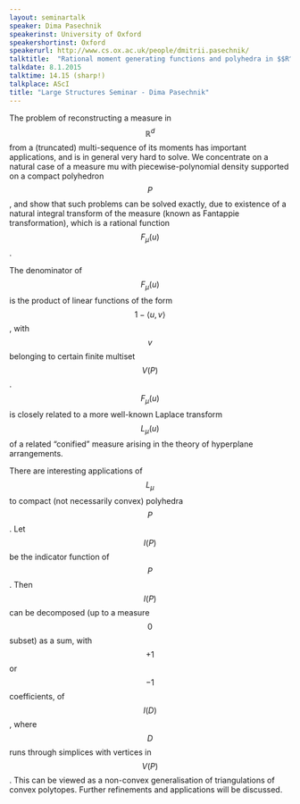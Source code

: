 ```yaml
---
layout: seminartalk
speaker: Dima Pasechnik
speakerinst: University of Oxford
speakershortinst: Oxford
speakerurl: http://www.cs.ox.ac.uk/people/dmitrii.pasechnik/
talktitle:  "Rational moment generating functions and polyhedra in $$R^d$$"
talkdate: 8.1.2015
talktime: 14.15 (sharp!)
talkplace: AScI
title: "Large Structures Seminar - Dima Pasechnik"
---
```


The problem of reconstructing a measure in $$\mathbb{R}^d$$ from a (truncated)
multi-sequence of its moments has important applications, and is in
general very hard to solve. We concentrate on a natural case of a
measure mu with piecewise-polynomial density supported on a compact
polyhedron $$P$$, and show that such problems can be solved exactly, due
to existence of a natural integral transform of the measure (known as
Fantappie transformation), which is a rational function $$F_\mu(u)$$.

The denominator of $$F_\mu(u)$$ is the product of linear functions of the
form $$1-\langle u,v\rangle$$, with $$v$$ belonging to certain finite multiset $$V(P)$$.
$$F_\mu(u)$$ is closely related to a more well-known Laplace transform
$$L_\mu(u)$$ of a related “conified” measure arising in the theory of
hyperplane arrangements. 

There are interesting applications of $$L_\mu$$ to compact (not
necessarily convex) polyhedra $$P$$. Let $$I(P)$$ be the indicator function of
$$P$$. Then $$I(P)$$ can be decomposed (up to a measure $$0$$ subset) as a sum,
with $$+1$$ or $$-1$$ coefficients, of $$I(D)$$, where $$D$$ runs through simplices
with vertices in $$V(P)$$. This can be viewed as a non-convex
generalisation of triangulations of convex polytopes. Further
refinements and applications will be discussed.

